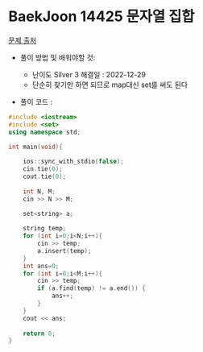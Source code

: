 # BaekJoon 14425 문자열 집합

[문제 출처](https://www.acmicpc.net/problem/14425)  

* 풀이 방법 및 배워야할 것: 

  * 난이도 Silver 3 해결일 : 2022-12-29
  * 단순히 찾기만 하면 되므로 map대신 set를 써도 된다

- 풀이 코드 :
```cpp
#include <iostream>
#include <set>
using namespace std;

int main(void){
    
    ios::sync_with_stdio(false);
	cin.tie(0);
	cout.tie(0);
    
    int N, M;
	cin >> N >> M;
	
	set<string> a;

	string temp;
	for (int i=0;i<N;i++){
		cin >> temp;
		a.insert(temp);
	}
	int ans=0;
	for (int i=0;i<M;i++){
		cin >> temp;
		if (a.find(temp) != a.end()) {
            ans++;
        }
	}
	cout << ans;
  
    return 0;
}
```
